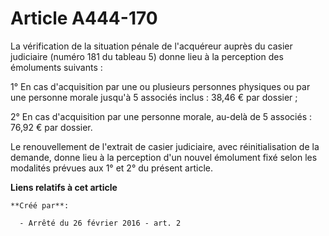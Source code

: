 # Article A444-170

La vérification de la situation pénale de l'acquéreur auprès du casier judiciaire (numéro 181 du tableau 5) donne lieu à la
perception des émoluments suivants : 

1° En cas d'acquisition par une ou plusieurs personnes physiques ou par une personne morale jusqu'à 5 associés inclus : 38,46
€ par dossier ; 

2° En cas d'acquisition par une personne morale, au-delà de 5 associés : 76,92 € par dossier. 

Le renouvellement de l'extrait de casier judiciaire, avec réinitialisation de la demande, donne lieu à la perception d'un
nouvel émolument fixé selon les modalités prévues aux 1° et 2° du présent article.

**Liens relatifs à cet article**

	**Créé par**:

	  - Arrêté du 26 février 2016 - art. 2
